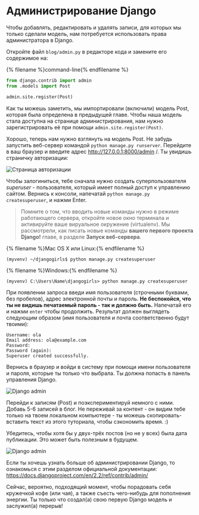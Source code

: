 # Администрирование Django

Чтобы добавлять, редактировать и удалять записи, для которых мы только сделали модель, нам потребуется использовать права администратора в Django.

Откройте файл `blog/admin.py` в редакторе кода и замените его содержимое на:

{% filename %}command-line{% endfilename %}

```python
from django.contrib import admin
from .models import Post

admin.site.register(Post)
```

Как ты можешь заметить, мы импортировали (включили) модель Post, которая была определена в предыдущей главе. Чтобы наша модель стала доступна на странице администрирования, нам нужно зарегистрировать её при помощи `admin.site.register(Post)`.

Хорошо, теперь нам нужно взглянуть на модель Post. Не забудь запустить веб-сервер командой `python manage.py runserver`. Перейдите в ваш браузер и введите адрес http://127.0.0.1:8000/admin /. Ты увидишь страничку авторизации:

![Страница авторизации](images/login_page2.png)

Чтобы залогиниться, тебе сначала нужно создать суперпользователя *superuser* - пользователя, который имеет полный доступ к управлению сайтом. Вернись к консоли, напечатай `python manage.py createsuperuser`, и нажми Enter.

> Помните о том, что вводить новые команды нужно в режиме работающего сервера, откройте новое окно терминала и активируйте ваше вируальное окружение (virtualenv). Мы рассмотрели, как писать новые команды **вашего первого проекта Django!** главе, в разделе **Запуск веб-сервера**.

{% filename %}Mac OS X или Linux:{% endfilename %}

    (myvenv) ~/djangogirls$ python manage.py createsuperuser
    

{% filename %}Windows:{% endfilename %}

    (myvenv) C:\Users\Name\djangogirls> python manage.py createsuperuser
    

При появлении запроса введи имя пользователя (строчными буквами, без пробелов), адрес электронной почты и пароль. **Не беспокойся, что ты не видишь печатаемый пароль - так и должно быть.** Напечатай его и нажми `enter` чтобы продолжить. Результат должен выглядеть следующим образом (имя пользователя и почта соответственно будут твоими):

    Username: ola
    Email address: ola@example.com
    Password:
    Password (again):
    Superuser created successfully.
    

Вернись в браузер и войди в систему при помощи имени пользователя и пароля, которые ты только что выбрала. Ты должна попасть в панель управления Django.

![Django admin](images/django_admin3.png)

Перейди к записям (Post) и поэкспериментируй немного с ними. Добавь 5-6 записей в блог. Не переживай за контент - он видим тебе только на твоем локальном компьютере - ты можешь скопировать-вставить текст из этого туториала, чтобы сэкономить время. :)

Убедитесь, чтобы хотя бы у двух-трёх постов (но не у всех) была дата публикации. Это может быть полезным в будущем.

![Django admin](images/edit_post3.png)

Если ты хочешь узнать больше об администрировании Django, то ознакомься с этим разделом официальной документации: https://docs.djangoproject.com/en/2.2/ref/contrib/admin/

Сейчас, вероятно, подходящий момент, чтобы порадовать себя кружечкой кофе (или чая), а также съесть чего-нибудь для пополнения энергии. Ты только что создал(а) свою первую Django модель и заслужил(а) перерыв!
